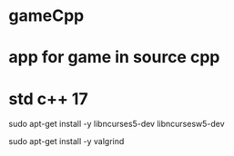 # gameCpp

# app for game in source cpp
# std c++ 17

sudo apt-get install -y libncurses5-dev libncursesw5-dev

sudo apt-get  install -y valgrind
